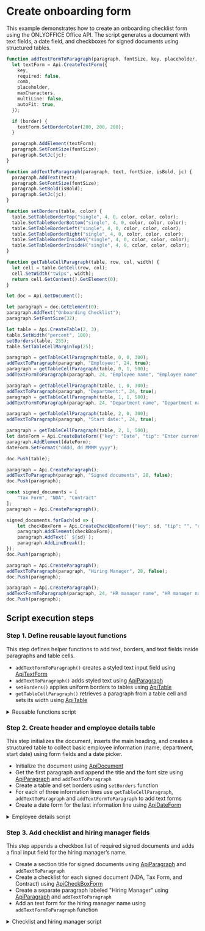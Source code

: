 # Create onboarding form

This example demonstrates how to create an onboarding checklist form using the ONLYOFFICE Office API. The script generates a document with text fields, a date field, and checkboxes for signed documents using structured tables.

```ts editor-pdf
function addTextFormToParagraph(paragraph, fontSize, key, placeholder, maxCharacters, jc, comb, border) {
  let textForm = Api.CreateTextForm({
    key,
    required: false,
    comb,
    placeholder,
    maxCharacters,
    multiLine: false,
    autoFit: true,
  });

  if (border) {
    textForm.SetBorderColor(200, 200, 200);
  }

  paragraph.AddElement(textForm);
  paragraph.SetFontSize(fontSize);
  paragraph.SetJc(jc);
}

function addTextToParagraph(paragraph, text, fontSize, isBold, jc) {
  paragraph.AddText(text);
  paragraph.SetFontSize(fontSize);
  paragraph.SetBold(isBold);
  paragraph.SetJc(jc);
}

function setBorders(table, color) {
  table.SetTableBorderTop("single", 4, 0, color, color, color);
  table.SetTableBorderBottom("single", 4, 0, color, color, color);
  table.SetTableBorderLeft("single", 4, 0, color, color, color);
  table.SetTableBorderRight("single", 4, 0, color, color, color);
  table.SetTableBorderInsideV("single", 4, 0, color, color, color);
  table.SetTableBorderInsideH("single", 4, 0, color, color, color);
}

function getTableCellParagraph(table, row, col, width) {
  let cell = table.GetCell(row, col);
  cell.SetWidth("twips", width);
  return cell.GetContent().GetElement(0);
}

let doc = Api.GetDocument();

let paragraph = doc.GetElement(0);
paragraph.AddText("Onboarding Checklist");
paragraph.SetFontSize(32);

let table = Api.CreateTable(2, 3);
table.SetWidth("percent", 100);
setBorders(table, 255);
table.SetTableCellMarginTop(25);

paragraph = getTableCellParagraph(table, 0, 0, 300);
addTextToParagraph(paragraph, "Employee:", 24, true);
paragraph = getTableCellParagraph(table, 0, 1, 500);
addTextFormToParagraph(paragraph, 24, "Employee name", "Employee name", 25, "left", true);

paragraph = getTableCellParagraph(table, 1, 0, 300);
addTextToParagraph(paragraph, "Department:", 24, true);
paragraph = getTableCellParagraph(table, 1, 1, 500);
addTextFormToParagraph(paragraph, 24, "Department name", "Department name", 25, "left", true);

paragraph = getTableCellParagraph(table, 2, 0, 300);
addTextToParagraph(paragraph, "Start date:", 24, true);

paragraph = getTableCellParagraph(table, 2, 1, 500);
let dateForm = Api.CreateDateForm({"key": "Date", "tip": "Enter current date", "required": true, "placeholder": "Your date here", "format": "mm.dd.yyyy", "lang": "en-US"});
paragraph.AddElement(dateForm);
dateForm.SetFormat("dddd, dd MMMM yyyy");

doc.Push(table);

paragraph = Api.CreateParagraph();
addTextToParagraph(paragraph, "Signed documents", 28, false);
doc.Push(paragraph);

const signed_documents = [
    "Tax Form", "NDA", "Contract"
];
paragraph = Api.CreateParagraph();

signed_documents.forEach(sd => {
    let checkBoxForm = Api.CreateCheckBoxForm({"key": sd, "tip": "", "required": false, "placeholder": "", "radio": false});
    paragraph.AddElement(checkBoxForm);
    paragraph.AddText(` ${sd}`);
    paragraph.AddLineBreak();
});
doc.Push(paragraph);

paragraph = Api.CreateParagraph();
addTextToParagraph(paragraph, "Hiring Manager", 28, false);
doc.Push(paragraph);

paragraph = Api.CreateParagraph();
addTextFormToParagraph(paragraph, 24, "HR manager name", "HR manager name", 25, "left", true);
doc.Push(paragraph);
```

## Script execution steps

### Step 1. Define reusable layout functions

This step defines helper functions to add text, borders, and text fields inside paragraphs and table cells.

- `addTextFormToParagraph()` creates a styled text input field using [ApiTextForm](../../usage-api/form-api/ApiTextForm/ApiTextForm.md)
- `addTextToParagraph()` adds styled text using [ApiParagraph](../../usage-api/text-document-api/ApiParagraph/ApiParagraph.md)
- `setBorders()` applies uniform borders to tables using [ApiTable](../../usage-api/text-document-api/ApiTable/ApiTable.md)
- `getTableCellParagraph()` retrieves a paragraph from a table cell and sets its width using [ApiTable](../../usage-api/text-document-api/ApiTable/ApiTable.md)

<details>
  <summary>Reusable functions script</summary>

```ts
function addTextFormToParagraph(paragraph, fontSize, key, placeholder, maxCharacters, jc, comb, border) {
  let textForm = Api.CreateTextForm({
    key,
    required: false,
    comb,
    placeholder,
    maxCharacters,
    multiLine: false,
    autoFit: true,
  });

  if (border) {
    textForm.SetBorderColor(200, 200, 200);
  }

  paragraph.AddElement(textForm);
  paragraph.SetFontSize(fontSize);
  paragraph.SetJc(jc);
}

function addTextToParagraph(paragraph, text, fontSize, isBold, jc) {
  paragraph.AddText(text);
  paragraph.SetFontSize(fontSize);
  paragraph.SetBold(isBold);
  paragraph.SetJc(jc);
}

function setBorders(table, color) {
  table.SetTableBorderTop("single", 4, 0, color, color, color);
  table.SetTableBorderBottom("single", 4, 0, color, color, color);
  table.SetTableBorderLeft("single", 4, 0, color, color, color);
  table.SetTableBorderRight("single", 4, 0, color, color, color);
  table.SetTableBorderInsideV("single", 4, 0, color, color, color);
  table.SetTableBorderInsideH("single", 4, 0, color, color, color);
}

function getTableCellParagraph(table, row, col, width) {
  let cell = table.GetCell(row, col);
  cell.SetWidth("twips", width);
  return cell.GetContent().GetElement(0);
}
```

</details>

### Step 2. Create header and employee details table

This step initializes the document, inserts the main heading, and creates a structured table to collect basic employee information (name, department, start date) using form fields and a date picker.

- Initialize the document using [ApiDocument](../../usage-api/text-document-api/ApiDocument/ApiDocument.md)
- Get the first paragraph and append the title and the font size using [ApiParagraph](../../usage-api/text-document-api/ApiParagraph/ApiParagraph.md) and `addTextToParagraph`
- Create a table and set borders using `setBorders` function
- For each of three information lines use `getTableCellParagraph`, `addTextToParagraph` and `addTextFormToParagraph` to add text forms
- Create a date form for the last information line using [ApiDateForm](../../usage-api/form-api/ApiDateForm/ApiDateForm.md)

<details>
  <summary>Employee details script</summary>

  ```ts
  let doc = Api.GetDocument();

  let paragraph = doc.GetElement(0);
  paragraph.AddText("Onboarding Checklist");
  paragraph.SetFontSize(32);

  let table = Api.CreateTable(2, 3);
  table.SetWidth("percent", 100);
  setBorders(table, 255);
  table.SetTableCellMarginTop(25);

  paragraph = getTableCellParagraph(table, 0, 0, 300);
  addTextToParagraph(paragraph, "Employee:", 24, true);
  paragraph = getTableCellParagraph(table, 0, 1, 500);
  addTextFormToParagraph(paragraph, 24, "Employee name", "Employee name", 25, "left", true);

  paragraph = getTableCellParagraph(table, 1, 0, 300);
  addTextToParagraph(paragraph, "Department:", 24, true);
  paragraph = getTableCellParagraph(table, 1, 1, 500);
  addTextFormToParagraph(paragraph, 24, "Department name", "Department name", 25, "left", true);

  paragraph = getTableCellParagraph(table, 2, 0, 300);
  addTextToParagraph(paragraph, "Start date:", 24, true);

  paragraph = getTableCellParagraph(table, 2, 1, 500);
  let dateForm = Api.CreateDateForm({"key": "Date", "tip": "Enter current date", "required": true, "placeholder": "Your date here", "format": "mm.dd.yyyy", "lang": "en-US"});
  paragraph.AddElement(dateForm);
  dateForm.SetFormat("dddd, dd MMMM yyyy");

  doc.Push(table);
  ```

</details>

### Step 3. Add checklist and hiring manager fields

This step appends a checkbox list of required signed documents and adds a final input field for the hiring manager’s name.

- Create a section title for signed documents using [ApiParagraph](../../usage-api/text-document-api/ApiParagraph/ApiParagraph.md) and `addTextToParagraph`
- Create a checklist for each signed document (NDA, Tax Form, and Contract) using [ApiCheckBoxForm](../../usage-api/form-api/ApiCheckBoxForm/ApiCheckBoxForm.md)
- Create a separate paragraph labeled "Hiring Manager" using [ApiParagraph](../../usage-api/text-document-api/ApiParagraph/ApiParagraph.md) and `addTextToParagraph`
- Add an text form for the hiring manager name using `addTextFormToParagraph` function

<details>
  <summary>Checklist and hiring manager script</summary>

  ```ts
  paragraph = Api.CreateParagraph();
  addTextToParagraph(paragraph, "Signed documents", 28, false);
  doc.Push(paragraph);

  const signed_documents = [
      "Tax Form", "NDA", "Contract"
  ];
  paragraph = Api.CreateParagraph();

  signed_documents.forEach(sd => {
      let checkBoxForm = Api.CreateCheckBoxForm({"key": sd, "tip": "", "required": false, "placeholder": "", "radio": false});
      paragraph.AddElement(checkBoxForm);
      paragraph.AddText(` ${sd}`);
      paragraph.AddLineBreak();
  });
  doc.Push(paragraph);

  paragraph = Api.CreateParagraph();
  addTextToParagraph(paragraph, "Hiring Manager", 28, false);
  doc.Push(paragraph);

  paragraph = Api.CreateParagraph();
  addTextFormToParagraph(paragraph, 24, "HR manager name", "HR manager name", 25, "left", true);
  doc.Push(paragraph);
  ```

</details>